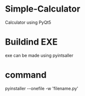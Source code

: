 # Simple-Calculator
Calculator using PyQt5
# Buildind EXE
exe can be made using pyintsaller
# command
pyinstaller --onefile -w 'filename.py'
